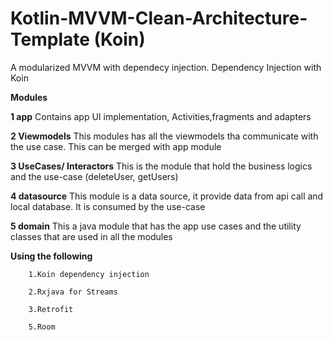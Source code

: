 # Kotlin-MVVM-Clean-Architecture-Template (Koin)
A modularized MVVM with dependecy injection. Dependency Injection with Koin

**Modules**
  
**1 app**
         Contains app UI implementation, Activities,fragments and adapters
  
 **2 Viewmodels**
         This modules has all the viewmodels tha communicate with the use case. This can be merged with app module
      
 **3 UseCases/ Interactors**
        This is the module that hold the business logics and the use-case (deleteUser, getUsers)
  
  **4 datasource**
        This module is a data source, it provide data from api call and local database. It is consumed by the use-case
  
  **5 domain**
       This a java module that has the app use cases and the utility classes that are used in all the modules


**Using the following**

        1.Koin dependency injection

        2.Rxjava for Streams

        3.Retrofit

        5.Room 
